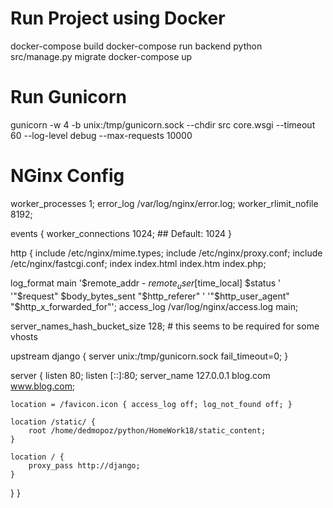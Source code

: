 # Run Project using Docker
docker-compose build
docker-compose run backend python src/manage.py migrate
docker-compose up

# Run Gunicorn
gunicorn -w 4 -b unix:/tmp/gunicorn.sock --chdir src core.wsgi --timeout 60 --log-level debug --max-requests 10000

# NGinx Config
worker_processes  1;
error_log  /var/log/nginx/error.log;
worker_rlimit_nofile 8192;

events {
  worker_connections  1024;  ## Default: 1024
}

http {
  include    /etc/nginx/mime.types;
  include    /etc/nginx/proxy.conf;
  include    /etc/nginx/fastcgi.conf;
  index    index.html index.htm index.php;
  
  log_format   main '$remote_addr - $remote_user [$time_local]  $status '
    '"$request" $body_bytes_sent "$http_referer" '
    '"$http_user_agent" "$http_x_forwarded_for"';
  access_log   /var/log/nginx/access.log  main;

  server_names_hash_bucket_size 128; # this seems to be required for some vhosts
  
  upstream django {
    server unix:/tmp/gunicorn.sock fail_timeout=0;
  }

  server {
    listen 80;
    listen [::]:80;
    server_name 127.0.0.1 blog.com www.blog.com;

    location = /favicon.icon { access_log off; log_not_found off; }
    
    location /static/ {
    	root /home/dedmopoz/python/HomeWork18/static_content;
    }
    
    location / {
    	proxy_pass http://django;
    }
  }
}

